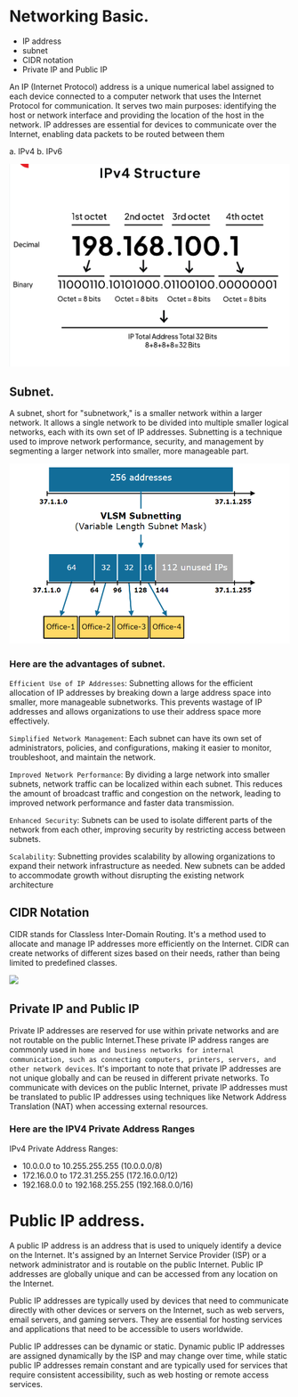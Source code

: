 # Networking Basic.
- IP address
- subnet
- CIDR notation
- Private IP and Public IP


An IP (Internet Protocol) address is a unique numerical label assigned to each device connected to a computer network that uses the Internet Protocol for communication.
It serves two main purposes: identifying the host or network interface and providing the location of the host in the network.
IP addresses are essential for devices to communicate over the Internet, enabling data packets to be routed between them

a. IPv4
b. IPv6 

<img src="IPaddress.PNG" width="600">


## Subnet.
A subnet, short for "subnetwork," is a smaller network within a larger network. It allows a single network to be divided into multiple smaller logical networks, each with its own set of IP addresses. 
Subnetting is a technique used to improve network performance, security, and management by segmenting a larger network into smaller, more manageable part.

<img src="subnetting1.PNG" width="600">



### Here are the advantages of subnet.

```Efficient Use of IP Addresses```: Subnetting allows for the efficient allocation of IP addresses by breaking down a large address space into smaller, 
more manageable subnetworks. This prevents wastage of IP addresses and allows organizations to use their address space more effectively.

```Simplified Network Management```: Each subnet can have its own set of administrators, policies, and configurations, making it easier to monitor, troubleshoot, and maintain the network.

```Improved Network Performance```: By dividing a large network into smaller subnets, network traffic can be localized within each subnet. 
This reduces the amount of broadcast traffic and congestion on the network, leading to improved network performance and faster data transmission.

```Enhanced Security```: Subnets can be used to isolate different parts of the network from each other, improving security by restricting access between subnets.

```Scalability```: Subnetting provides scalability by allowing organizations to expand their network infrastructure as needed.
New subnets can be added to accommodate growth without disrupting the existing network architecture

## CIDR Notation
CIDR stands for Classless Inter-Domain Routing. It's a method used to allocate and manage IP addresses more efficiently on the Internet.
CIDR can create networks of different sizes based on their needs, rather than being limited to predefined classes.

<img src="CIDR-table.PNG" width="600">



## Private IP and Public IP
Private IP addresses are reserved for use within private networks and are not routable on the public Internet.These private IP address ranges are commonly used in ```home and business networks for internal communication, such as connecting computers, printers, servers, and other network devices```. It's important to note that private IP addresses are not unique globally and can be reused in different private networks.
To communicate with devices on the public Internet, private IP addresses must be translated to public IP addresses using techniques like Network Address Translation (NAT) when accessing external resources.

### Here are the IPV4 Private Address Ranges
IPv4 Private Address Ranges:
- 10.0.0.0 to 10.255.255.255 (10.0.0.0/8)
- 172.16.0.0 to 172.31.255.255 (172.16.0.0/12)
- 192.168.0.0 to 192.168.255.255 (192.168.0.0/16)

# Public IP address.
A public IP address is an address that is used to uniquely identify a device on the Internet. It's assigned by an Internet Service Provider (ISP) or a network administrator and is routable on the public Internet. Public IP addresses are globally unique and can be accessed from any location on the Internet.

Public IP addresses are typically used by devices that need to communicate directly with other devices or servers on the Internet, such as web servers, email servers, and gaming servers. They are essential for hosting services and applications that need to be accessible to users worldwide.

Public IP addresses can be dynamic or static. Dynamic public IP addresses are assigned dynamically by the ISP and may change over time, while static public IP addresses remain constant and are typically used for services that require consistent accessibility, such as web hosting or remote access services.

